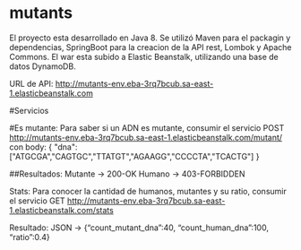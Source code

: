 # mutants

El proyecto esta desarrollado en Java 8. Se utilizó Maven para el packagin y dependencias, SpringBoot para la creacion de la API rest, Lombok y Apache Commons.
El war esta subido a Elastic Beanstalk, utilizando una base de datos DynamoDB.

URL de API:
http://mutants-env.eba-3rq7bcub.sa-east-1.elasticbeanstalk.com

#Servicios

#Es mutante:
Para saber si un ADN es mutante, consumir el servicio POST http://mutants-env.eba-3rq7bcub.sa-east-1.elasticbeanstalk.com/mutant/ con body:
{
"dna":["ATGCGA","CAGTGC","TTATGT","AGAAGG","CCCCTA","TCACTG"]
}

##Resultados:
Mutante -> 200-OK
Humano ->  403-FORBIDDEN


Stats:
Para conocer la cantidad de humanos, mutantes y su ratio, consumir el servicio GET http://mutants-env.eba-3rq7bcub.sa-east-1.elasticbeanstalk.com/stats

Resultado:
JSON -> {“count_mutant_dna”:40, “count_human_dna”:100, “ratio”:0.4}




